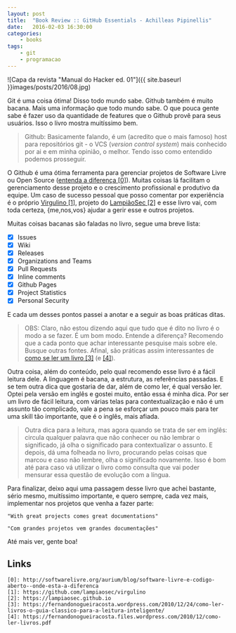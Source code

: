 ```yaml
---
layout: post
title:  "Book Review :: GitHub Essentials - Achilleas Pipinellis"
date:   2016-02-03 16:30:00
categories:
    - books
tags:
    - git
    - programacao
---
```


![Capa da revista "Manual do Hacker ed. 01"]({{ site.baseurl }}images/posts/2016/08.jpg)

Git é uma coisa ótima! Disso todo mundo sabe. Github também é muito bacana. Mais uma informação que todo mundo sabe. O que pouca gente sabe é fazer uso da quantidade de features que o Github provê para seus usuários. Isso o livro mostra muitíssimo bem.

> Github: Basicamente falando, é um (acredito que o mais famoso) host para repositórios git - o VCS (*version control system*) mais conhecido por ai e em minha opinião, o melhor. Tendo isso como entendido podemos prosseguir.

O Github é uma ótima ferramenta para gerenciar projetos de Software Livre ou Open Source ([entenda a diferença \[0\]][0]). Muitas coisas lá facilitam o gerenciamento desse projeto e o crescimento profissional e produtivo da equipe. Um caso de sucesso pessoal que posso comentar por experiência é o próprio [Virgulino \[1\]][1], projeto do [LampiãoSec \[2\]][2] e esse livro vai, com toda certeza, {me,nos,vos} ajudar a gerir esse e outros projetos.

Muitas coisas bacanas são faladas no livro, segue uma breve lista:

* [x] Issues
* [x] Wiki
* [x] Releases
* [x] Organizations and Teams
* [x] Pull Requests
* [x] Inline comments
* [x] Github Pages
* [x] Project Statistics
* [x] Personal Security

E cada um desses pontos passei a anotar e a seguir as boas práticas ditas.

> OBS: Claro, não estou dizendo aqui que tudo que é dito no livro é o modo a se fazer. É um bom modo. Entende a diferença? Recomendo que a cada ponto que achar interessante pesquise mais sobre ele. Busque outras fontes. Afinal, são práticas assim interessantes de [como se ler um livro \[3\]][3] (e [\[4\]][4]).

Outra coisa, além do conteúdo, pelo qual recomendo esse livro é a fácil leitura dele. A linguagem é bacana, a estrutura, as referências passadas. E se tem outra dica que gostaria de dar, além de como ler, é qual versão ler. Optei pela versão em inglês e gostei muito, então essa é minha dica. Por ser um livro de fácil leitura, com várias telas para contextualização e não é um assunto tão complicado, vale a pena se esforçar um pouco mais para ter uma skill tão importante, que é o inglês, mais afiada.

> Outra dica para a leitura, mas agora quando se trata de ser em inglês: circula qualquer palavra que não conhecer ou não lembrar o significado, já olha o significado para contextualizar o assunto. E depois, dá uma folheada no livro, procurando pelas coisas que marcou e caso não lembre, olha o significado novamente. Isso é bom até para caso vá utilizar o livro como consulta que vai poder mensurar essa questão de evolução com a língua.

Para finalizar, deixo aqui uma passagem desse livro que achei bastante, sério mesmo, muitíssimo importante, e quero sempre, cada vez mais, implementar nos projetos que venha a fazer parte:

```
"With great projects comes great documentations"

"Com grandes projetos vem grandes documentações"
```

Até mais ver, gente boa!

## Links

```
[0]: http://softwarelivre.org/aurium/blog/software-livre-e-codigo-aberto--onde-esta-a-diferenca
[1]: https://github.com/lampiaosec/virgulino
[2]: https://lampiaosec.github.io
[3]: https://fernandonogueiracosta.wordpress.com/2010/12/24/como-ler-livros-o-guia-classico-para-a-leitura-inteligente/
[4]: https://fernandonogueiracosta.files.wordpress.com/2010/12/como-ler-livros.pdf
```

[0]: http://softwarelivre.org/aurium/blog/software-livre-e-codigo-aberto--onde-esta-a-diferenca
[1]: https://github.com/lampiaosec/virgulino
[2]: https://lampiaosec.github.io
[3]: https://fernandonogueiracosta.wordpress.com/2010/12/24/como-ler-livros-o-guia-classico-para-a-leitura-inteligente/
[4]: https://fernandonogueiracosta.files.wordpress.com/2010/12/como-ler-livros.pdf
